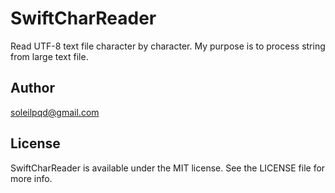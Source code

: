 # SwiftCharReader

Read UTF-8 text file character by character.
My purpose is to process string from large text file.

## Author

soleilpqd@gmail.com

## License

SwiftCharReader is available under the MIT license. See the LICENSE file for more info.
